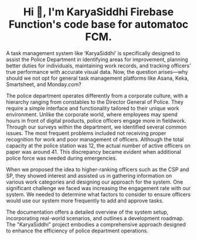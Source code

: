 <h1 align="center">Hi 👋, I'm KaryaSiddhi Firebase Function's code base for automatoc FCM.</h1>

A task management system like ‘KaryaSiddhi’ is specifically designed to assist the Police Department in identifying areas for improvement, planning better duties for individuals, maintaining work records, and tracking officers’ true performance with accurate visual data. Now, the question arises—why should we not opt for general task management platforms like Asana, Keka, Smartsheet, and Monday.com?

The police department operates differently from a corporate culture, with a hierarchy ranging from constables to the Director General of Police. They require a simple interface and functionality tailored to their unique work environment. Unlike the corporate world, where employees may spend hours in front of digital products, police officers engage more in fieldwork. Through our surveys within the department, we identified several common issues. The most frequent problems included not receiving proper recognition for work and poor management of officers. Although the total capacity at the police station was 12, the actual number of active officers on paper was around 41. This discrepancy became evident when additional police force was needed during emergencies.

When we proposed the idea to higher-ranking officers such as the CSP and SP, they showed interest and assisted us in gathering information on various work categories and designing our approach for the system. One significant challenge we faced was increasing the engagement rate with our system. We needed to determine what factors to consider to ensure officers would use our system more frequently to add and approve tasks.

The documentation offers a detailed overview of the system setup, incorporating real-world scenarios, and outlines a development roadmap. The "KaryaSiddhi" project embodies a comprehensive approach designed to enhance the efficiency of police department operations. 
